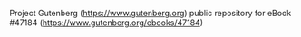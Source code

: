 Project Gutenberg (https://www.gutenberg.org) public repository for eBook #47184 (https://www.gutenberg.org/ebooks/47184)
